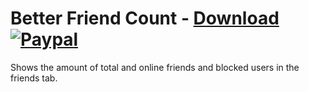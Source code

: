 # Better Friend Count - [Download](https://betterdiscord.net/ghdl?url=https://raw.githubusercontent.com/mwittrien/BetterDiscordAddons/master/Plugins/BetterFriendCount/BetterFriendCount.plugin.js) [![Paypal][paypal-badge]][paypal-link] 

[paypal-badge]: https://img.shields.io/badge/Paypal-Donate!-%2300457C.svg?logo=paypal&style=flat
[paypal-link]: https://paypal.me/MircoWittrien

Shows the amount of total and online friends and blocked users in the friends tab.
